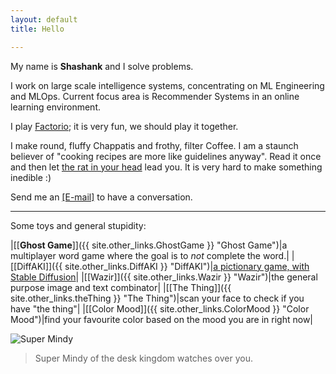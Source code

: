 ```yaml
---
layout: default
title: Hello

---
```


My name is **Shashank** and I solve problems.

<!-- <img src="images/about.jpg" alt="knhash" class="nav-image"/> -->

I work on large scale intelligence systems, concentrating on ML Engineering and MLOps. Current focus area is Recommender Systems in an online learning environment.

I play [Factorio](https://www.factorio.com); it is very fun, we should play it together. 

I make round, fluffy Chappatis and frothy, filter Coffee. I am a staunch believer of "cooking recipes are more like guidelines anyway". Read it once and then let [the rat in your head](https://en.wikipedia.org/wiki/Ratatouille_(film)) lead you. It is very hard to make something inedible :)

Send me an [\[E-mail\]](mailto:mail@knhash.in) to have a conversation.

***

Some toys and general stupidity:

|[\[**Ghost Game**\]]({{ site.other_links.GhostGame }} "Ghost Game")|a multiplayer word game where the goal is to _not_ complete the word.|
|[\[DiffAKI\]]({{ site.other_links.DiffAKI }} "DiffAKI")|[a pictionary game, with Stable Diffusion](https://knhash.in/blog/i-also-want-to-do-something-with-stable-diffusion "[diffAKI]")|
|[\[Wazir\]]({{ site.other_links.Wazir }} "Wazir")|the general purpose image and text combinator|
|[\[The Thing\]]({{ site.other_links.theThing }} "The Thing")|scan your face to check if you have "the thing"|
|[\[Color Mood\]]({{ site.other_links.ColorMood }} "Color Mood")|find your favourite color based on the mood you are in right now|


![Super Mindy]({{site.baseurl}}/media/SuperMindy.jpg)
> Super Mindy of the desk kingdom watches over you.